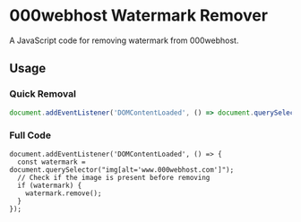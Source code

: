 # 000webhost Watermark Remover

A JavaScript code for removing watermark from 000webhost.

## Usage

### Quick Removal
```javascript
document.addEventListener('DOMContentLoaded', () => document.querySelector("img[alt='www.000webhost.com']").remove());
```
### Full Code
```
document.addEventListener('DOMContentLoaded', () => {
  const watermark = document.querySelector("img[alt='www.000webhost.com']");
  // Check if the image is present before removing
  if (watermark) {
    watermark.remove();
  }
});
```

